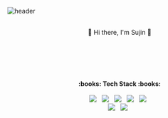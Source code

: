 ![header](https://capsule-render.vercel.app/api?type=slice&text=Sujin%20Park)
<br/>
<br/>
 <div align="center"><p style="text-align:center">👋 Hi there, I'm Sujin 👋 </p></div> 
<br/>
<br/>
<br/>
<br/><br/>
 <div align="center"><b>:books: Tech Stack :books:</b></div>
<br/>
<div align = "center">
<img src="https://img.shields.io/badge/-SpringBoot-brightgreen?logo=Spring&logoColor=white&style=flat-square" /> &nbsp; 
<img src="https://img.shields.io/badge/-MySQL-4479a1?logo=MySQL&logoColor=white&style=flat-square" /> &nbsp;
<img src="https://img.shields.io/badge/-Java-b366f6?logo=Java&logoColor=white&style=flat-square" /> &nbsp;
<img src="https://img.shields.io/badge/-HTML5-e34f26?logo=HTML5&logoColor=white&style=flat-square" /> &nbsp;
<img src="https://img.shields.io/badge/-JavaScript-f7df1e?logo=JavaScript&logoColor=white&style=flat-square" /> &nbsp; 
<br/>
<img src="https://img.shields.io/badge/-CSS3-1572b6?logo=CSS3&logoColor=white&style=flat-square" /> &nbsp;
<img src="https://img.shields.io/badge/-AWS-232f32?logo=Amazon AWS&logoColor=white&style=flat-square" /> &nbsp;

</div>

